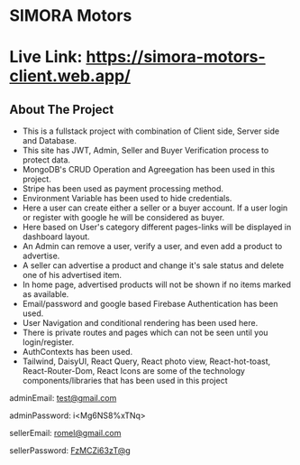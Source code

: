 # SIMORA Motors

# Live Link: https://simora-motors-client.web.app/

## About The Project

* This is a fullstack project with combination of Client side, Server side and Database.
* This site has JWT, Admin, Seller and Buyer Verification process to protect data.
* MongoDB's CRUD Operation and Agreegation has been used in this project.
* Stripe has been used as payment processing method.
* Environment Variable has been used to hide credentials.
* Here a user can create either a seller or a buyer account. If a user login or register with google he will be considered as buyer.
* Here based on User's  category different pages-links will be displayed in dashboard layout.
* An Admin can remove a user, verify a user, and even add a product to advertise.
* A seller can advertise a product and change it's sale status and delete one of his advertised item.
* In home page, advertised products will not be shown if no items marked as available.  
* Email/password and google based Firebase Authentication has been used.
* User Navigation and conditional rendering has been used here.
* There is private routes and pages which can not be seen until you login/register.
* AuthContexts has been used.
* Tailwind, DaisyUI, React Query, React photo view, React-hot-toast, React-Router-Dom, React Icons are some of the technology components/libraries that has been used in this project



adminEmail: <test@gmail.com>

adminPassword: i<Mg6NS8%xTNq>


sellerEmail: <romel@gmail.com>

sellerPassword: <FzMCZi63zT@g>
